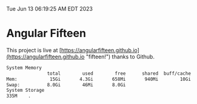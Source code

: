 Tue Jun 13 06:19:25 AM EDT 2023

# Angular Fifteen


This project is live at [https://angularfifteen.github.io](https://angularfifteen.github.io "fifteen!") thanks to Github.

```bash
System Memory
               total        used        free      shared  buff/cache   available
Mem:            15Gi       4.3Gi       658Mi       940Mi        10Gi       9.7Gi
Swap:          8.0Gi        46Mi       8.0Gi
System Storage
335M	.
```
```bash
